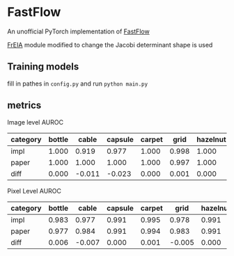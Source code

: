 # FastFlow
An unofficial PyTorch implementation of [FastFlow](https://arxiv.org/abs/2111.07677)


[FrEIA](https://github.com/VLL-HD/FrEIA) module modified to change the Jacobi determinant shape is used

## Training models
fill in pathes in `config.py` and run `python main.py`

## metrics

Image level AUROC

| category |  bottle  |  cable  |  capsule  |  carpet  |  grid  |  hazelnut  |  leather  |  metul_nut  |  pill  |  screw  |  tile  |  toothbrush  |  transistor  |  wood  |  zipper  |
| ---- | ---- | ---- | ---- | ---- | ---- | ---- | ---- | ---- | ---- | ---- | ---- | ---- | ---- | ---- | ---- |
| impl |  1.000 |  0.919  |  0.977  |  1.000  |  0.998  |  1.000  |  1.000  |  0.998  |  0.992  |  0.846  |  0.999  |  0.872  |  0.965  |  0.987  |  0.942  |
| paper |  1.000  |  1.000 |  1.000  |  1.000  |  0.997  |  1.000  |  1.000  |  1.000  |  0.994  |  0.978  |  1.000  |  0.944  |  0.998  |  1.000  |  0.995  |
| diff |  0.000  |  -0.011 |  -0.023  |  0.000  |  0.001  |  0.000  |  0.000  |  -0.002  |  -0.002  |  -0.126  |  -0.001  | -0.072  |  -0.033  |  -0.013  |  -0.053  |

Pixel Level AUROC

| category |  bottle  |  cable  |  capsule  |  carpet  |  grid  |  hazelnut  |  leather  |  metul_nut  |  pill  |  screw  |  tile  |  toothbrush  |  transistor  |  wood  |  zipper  |
| ---- | ---- | ---- | ---- | ---- | ---- | ---- | ---- | ---- | ---- | ---- | ---- | ---- | ---- | ---- | ---- |
| impl |  0.983 |  0.977  |  0.991  |  0.995  |  0.978  |  0.991  |  0.995  |  0.980  |  0.989  |  0.992  |  0.966  |  0.987  |  0.944  |  0.959  |  0.978  |
| paper |  0.977  |  0.984 |  0.991  |  0.994  |  0.983  |  0.991  |  0.995  |  0.985  |  0.992  |  0.994  |  0.963  |  0.989  |  0.973  |  0.970  |  0.987  |
| diff |  0.006  |  -0.007 |  0.000  |  0.001  |  -0.005  |  0.000  |  0.000  |  -0.005  |  -0.004  |  -0.002  |  0.003  | -0.002  |  -0.029  |  -0.011  |  -0.009  |